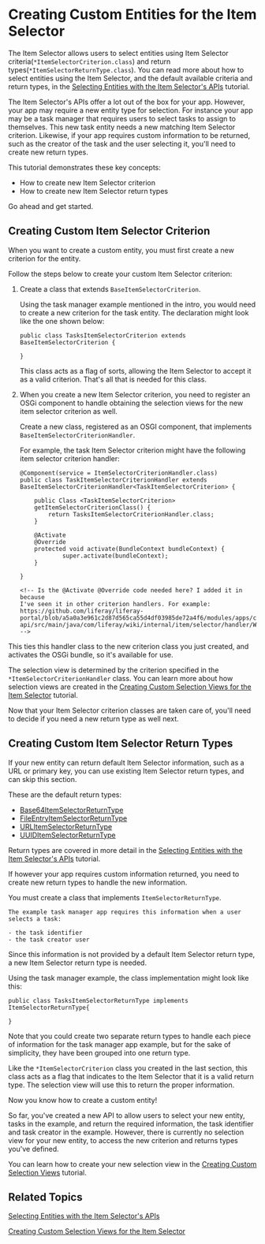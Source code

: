 # Creating Custom Entities for the Item Selector [](id=creating-custom-entities-for-the-item-selector)

The Item Selector allows users to select entities using Item Selector 
criteria(`*ItemSelectorCriterion.class`) and return 
types(`*ItemSelectorReturnType.class`). You can read more about how to select 
entities using the Item Selector, and the default available criteria and return 
types, in the [Selecting Entities with the Item Selector's APIs](/develop/tutorials/-/knowledge_base/7-0/selecting-entities-using-the-item-selector-api) 
tutorial.

The Item Selector's APIs offer a lot out of the box for your app. However, your 
app may require a new entity type for selection. For instance your app may be a 
task manager that requires users to select tasks to assign to themselves. This 
new task entity needs a new matching Item Selector criterion. Likewise, if your 
app requires custom information to be returned, such as the creator of the task 
and the user selecting it, you'll need to create new return types.

This tutorial demonstrates these key concepts:

- How to create new Item Selector criterion
- How to create new Item Selector return types

Go ahead and get started.

## Creating Custom Item Selector Criterion [](id=creating-custom-item-selector-criterion)

When you want to create a custom entity, you must first create a new criterion
for the entity.

Follow the steps below to create your custom Item Selector criterion:

1.  Create a class that extends `BaseItemSelectorCriterion`.

    Using the task manager example mentioned in the intro, you would need to 
    create a new criterion for the task entity. The declaration might look like
    the one shown below:

        public class TasksItemSelectorCriterion extends 
        BaseItemSelectorCriterion {
        
        }
        
    This class acts as a flag of sorts, allowing the Item Selector to accept it 
    as a valid criterion. That's all that is needed for this class.

2.  When you create a new Item Selector criterion, you need to register an OSGi 
    component to handle obtaining the selection views for the new item 
    selector criterion as well.
    
    Create a new class, registered as an OSGI component, that implements 
    `BaseItemSelectorCriterionHandler`.

    For example, the task Item Selector criterion might have the following item 
    selector criterion handler:

        @Component(service = ItemSelectorCriterionHandler.class)
        public class TaskItemSelectorCriterionHandler extends 
        BaseItemSelectorCriterionHandler<TaskItemSelectorCriterion> {

            public Class <TaskItemSelectorCriterion> 
            getItemSelectorCriterionClass() {
                return TasksItemSelectorCriterionHandler.class;
            }
            
            @Activate
            @Override
            protected void activate(BundleContext bundleContext) {
                    super.activate(bundleContext);
            }
    
        }
        
        <!-- Is the @Activate @Override code needed here? I added it in because 
        I've seen it in other criterion handlers. For example: https://github.com/liferay/liferay-portal/blob/a5a0a3e961c2d87d565ca55d4df03985de72a4f6/modules/apps/collaboration/wiki/wiki-api/src/main/java/com/liferay/wiki/internal/item/selector/handler/WikiAttachmentItemSelectorCriterionHandler.java
        -->
  
This ties this handler class to the new criterion class you just created, and 
activates the OSGi bundle, so it's available for use.
<!-- Is the information above correct? -->

The selection view is determined by the criterion specified in the 
`*ItemSelectorCriterionHandler` class. You can learn more about how selection 
views are created in the [Creating Custom Selection Views for the Item Selector](/develop/tutorials/-/knowledge_base/7-0/creating-custom-selection-views-for-the-item-selector)
tutorial.

Now that your Item Selector criterion classes are taken care of, you'll need to
decide if you need a new return type as well next.

## Creating Custom Item Selector Return Types [](id=creating-custom-item-selector-return-types)

If your new entity can return default Item Selector information, such as a URL 
or primary key, you can use existing Item Selector return types, and can skip
this section. 

 These are the default return types:
 
-  [Base64ItemSelectorReturnType](https://docs.liferay.com/portal/7.0/javadocs/modules/apps/collaboration/item-selector/com.liferay.item.selector.criteria.api/com/liferay/item/selector/criteria/Base64ItemSelectorReturnType.html)  
-  [FileEntryItemSelectorReturnType](https://docs.liferay.com/portal/7.0/javadocs/modules/apps/collaboration/item-selector/com.liferay.item.selector.criteria.api/com/liferay/item/selector/criteria/FileEntryItemSelectorReturnType.html)
-  [URLItemSelectorReturnType](https://docs.liferay.com/portal/7.0/javadocs/modules/apps/collaboration/item-selector/com.liferay.item.selector.criteria.api/com/liferay/item/selector/criteria/URLItemSelectorReturnType.html)
-  [UUIDItemSelectorReturnType](https://docs.liferay.com/portal/7.0/javadocs/modules/apps/collaboration/item-selector/com.liferay.item.selector.criteria.api/com/liferay/item/selector/criteria/UUIDItemSelectorReturnType.html)

Return types are covered in more detail in the 
[Selecting Entities with the Item Selector's APIs](/develop/tutorials/-/knowledge_base/7-0/selecting-entities-using-the-item-selector-api) 
tutorial.

If however your app requires custom information returned, you need to create 
new return types to handle the new information.

You must create a class that implements `ItemSelectorReturnType`.

    The example task manager app requires this information when a user 
    selects a task:

    - the task identifier
    - the task creator user

Since this information is not provided by a default Item Selector return type, a 
new Item Selector return type is needed.

Using the task manager example, the class implementation might look like 
this:

    public class TasksItemSelectorReturnType implements 
    ItemSelectorReturnType{
    
    }
    
Note that you could create two separate return types to handle each piece of
information for the task manager app example, but for the sake of simplicity,
they have been grouped into one return type.
    
Like the `*ItemSelectorCriterion` class you created in the last section,
this class acts as a flag that indicates to the Item Selector that it is a
valid return type. The selection view will use this to return the proper
information.

Now you know how to create a custom entity!
    
So far, you've created a new API to allow users to select your new entity, tasks 
in the example, and return the required information, the task identifier and
task creator in the example. However, there is currently no selection view for
your new entity, to access the new criterion and returns types you've defined.

You can learn how to create your new selection view in the
[Creating Custom Selection Views](/develop/tutorials/-/knowledge_base/7-0/creating-custom-selection-views) 
tutorial.

## Related Topics [](id=related-topics)

[Selecting Entities with the Item Selector's APIs](/develop/tutorials/-/knowledge_base/7-0/selecting-entities-using-the-item-selector-api)

[Creating Custom Selection Views for the Item Selector](/develop/tutorials/-/knowledge_base/7-0/creating-custom-selection-views-for-the-item-selector)
